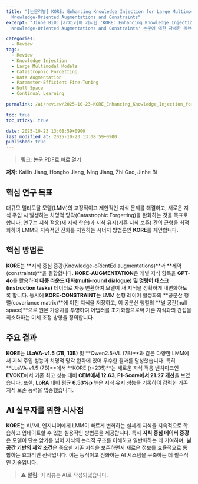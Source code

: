 ```yaml
---
title: "[논문리뷰] KORE: Enhancing Knowledge Injection for Large Multimodal Models via
  Knowledge-Oriented Augmentations and Constraints"
excerpt: "Jinhe Bi이 [arXiv]에 게시한 'KORE: Enhancing Knowledge Injection for Large Multimodal Models via
  Knowledge-Oriented Augmentations and Constraints' 논문에 대한 자세한 리뷰입니다."

categories:
  - Review
tags:
  - Review
  - Knowledge Injection
  - Large Multimodal Models
  - Catastrophic Forgetting
  - Data Augmentation
  - Parameter-Efficient Fine-Tuning
  - Null Space
  - Continual Learning

permalink: /ai/review/2025-10-23-KORE_Enhancing_Knowledge_Injection_for_Large_Multimodal_Models_via_Knowledge-Oriented_Augmentations_and_Constraints/

toc: true
toc_sticky: true

date: 2025-10-23 13:08:59+0900
last_modified_at: 2025-10-23 13:08:59+0900
published: true
---
```

> **링크:** [논문 PDF로 바로 열기](https://arxiv.org/abs/2510.19316)

**저자:** Kailin Jiang, Hongbo Jiang, Ning Jiang, Zhi Gao, Jinhe Bi



## 핵심 연구 목표
대규모 멀티모달 모델(LMM)의 고정적이고 제한적인 지식 문제를 해결하고, 새로운 지식 주입 시 발생하는 치명적 망각(Catastrophic Forgetting)을 완화하는 것을 목표로 합니다. 연구는 지식 적응(새 지식 학습)과 지식 유지(기존 지식 보존) 간의 균형을 최적화하여 LMM의 지속적인 진화를 지원하는 시너지 방법론인 **KORE**를 제안합니다.

## 핵심 방법론
**KORE**는 **지식 중심 증강(Knowledge-oRientEd augmentations)**과 **제약(constraints)**을 결합합니다. **KORE-AUGMENTATION**은 개별 지식 항목을 **GPT-4o**를 활용하여 **다중 라운드 대화(multi-round dialogue) 및 명령어 태스크(instruction tasks)** 데이터로 자동 변환하여 모델이 새 지식을 정확하게 내면화하도록 합니다. 동시에 **KORE-CONSTRAINT**는 LMM 선형 레이어 활성화의 **공분산 행렬(covariance matrix)**에 이전 지식을 저장하고, 이 공분산 행렬의 **널 공간(null space)**으로 원본 가중치를 투영하여 어댑터를 초기화함으로써 기존 지식과의 간섭을 최소화하는 미세 조정 방향을 정의합니다.

## 주요 결과
**KORE**는 **LLaVA-v1.5 (7B, 13B)** 및 **Qwen2.5-VL (7B)**과 같은 다양한 LMM에서 지식 주입 성능과 치명적 망각 완화에 있어 우수한 결과를 달성했습니다. 특히 **LLaVA-v1.5 (7B)**에서 **KORE (r=235)**는 새로운 지식 적응 벤치마크인 **EVOKE**에서 기존 최고 성능 대비 **CEM에서 12.63, F1-Score에서 21.27 개선**을 보였습니다. 또한, **LoRA** 대비 평균 **6.53%p** 높은 지식 유지 성능을 기록하여 강력한 기존 지식 보존 능력을 입증했습니다.

## AI 실무자를 위한 시사점
**KORE**는 AI/ML 엔지니어에게 LMM이 빠르게 변화하는 실세계 지식을 지속적으로 학습하고 업데이트할 수 있는 실용적인 방법론을 제공합니다. 특히 **지식 중심 데이터 증강**은 모델이 단순 암기를 넘어 지식의 논리적 구조를 이해하고 일반화하는 데 기여하며, **널 공간 기반의 제약 조건**은 중요한 기존 지식을 보존하면서 새로운 정보를 효율적으로 통합하는 효과적인 전략입니다. 이는 동적이고 진화하는 AI 시스템을 구축하는 데 필수적인 기술입니다.

> ⚠️ **알림:** 이 리뷰는 AI로 작성되었습니다.
